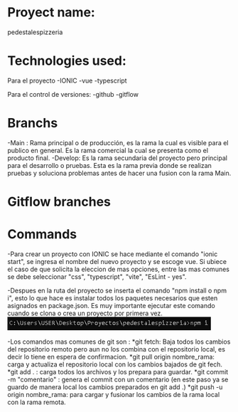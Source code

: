 # Proyect name: 
pedestalespizzeria
# Technologies used: 
Para el proyecto
-IONIC
-vue
-typescript

Para el control de versiones: 
-github
-gitflow


# Branchs
-Main : Rama principal o de producción, es la rama la cual es visible para el publico en general. Es la rama comercial la cual se presenta como el producto final. 
-Develop: Es la rama secundaria del proyecto pero principal para el desarrollo o pruebas. Esta es la rama previa donde se realizan pruebas y soluciona problemas antes de hacer una fusion con la rama Main. 

# Gitflow branches


# Commands
-Para crear un proyecto con IONIC se hace mediante el comando "ionic start", se ingresa el nombre del nuevo proyecto y se escoge vue. Si ubiece el caso de que solicita la eleccion de mas opciones, entre las mas comunes se debe seleccionar "css", "typescript", "vite", "EsLint - yes". 

-Despues en la ruta del proyecto se inserta el comando "npm install o npm i", esto lo que hace es instalar todos los paquetes necesarios que esten asignados en package.json. Es muy importante ejecutar este comando cuando se clona o crea un proyecto por primera vez. 
![alt text](image.png)

-Los comandos mas comunes de git son :
    *git fetch: Baja todos los cambios del repositorio remoto pero aun no los combina con el repositorio local, es decir lo tiene en espera de confirmacion. 
    *git pull origin nombre_rama: carga y actualiza el repositorio local con los cambios bajados de git fech. 
    *git add . : carga todos los archivos y los prepara para guardar. 
    *git commit -m "comentario" : genera el commit con un comentario (en este paso ya se guardo de manera local los cambios preparados en git add .)
    *git push -u origin nombre_rama: para cargar y fusionar los cambios de la rama local con la rama remota.

